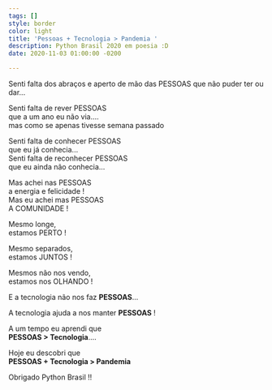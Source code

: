 ```yaml
---
tags: []
style: border
color: light
title: 'Pessoas + Tecnologia > Pandemia '
description: Python Brasil 2020 em poesia :D
date: 2020-11-03 01:00:00 -0200

---
```

Senti falta dos abraços e aperto de mão das PESSOAS
			que não puder ter ou dar...  

Senti falta de rever PESSOAS  
           que a um ano eu não via....  
mas como se apenas tivesse semana passado

Senti falta de conhecer PESSOAS  
           que eu  já conhecia...  
Senti falta de reconhecer PESSOAS  
           que eu ainda não conhecia...

Mas achei nas PESSOAS  
           a energia e felicidade !  
Mas eu achei mas PESSOAS  
           A COMUNIDADE !

Mesmo longe,  
           estamos PERTO !

Mesmo separados,  
           estamos JUNTOS !

Mesmos não nos vendo,  
           estamos nos OLHANDO !

E a tecnologia não nos faz **PESSOAS**...

A tecnologia ajuda a nos manter **PESSOAS** !

A um tempo eu aprendi que  
           **PESSOAS > Tecnologia**....

Hoje eu descobri que  
           **PESSOAS + Tecnologia > Pandemia**

Obrigado Python Brasil !!